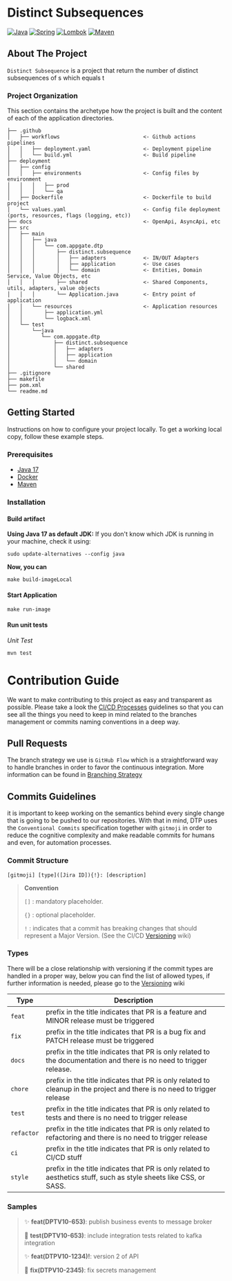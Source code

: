 # Distinct Subsequences

<!-- TABLE OF HEADER -->
[![Java][skill-java-shield]][skill-java-url]
[![Spring][skill-spring-shield]][skill-spring-url]
[![Lombok][skill-lombok-shield]][skill-lombok-url]
[![Maven][skill-maven-shield]][skill-maven-url]

<!-- ABOUT THE PROJECT -->

## About The Project

`Distinct Subsequence` is a project that return the number of distinct subsequences of s which equals t

### Project Organization

This section contains the archetype how the project is built and the content of each of the application directories.

    ├── .github
    │   ├── workflows                           <- Github actions pipelines        
    │   │   ├── deployment.yaml                 <- Deployment pipeline
    │   │   └── build.yml                       <- Build pipeline
    ├── deployment
    │   ├── config                          
    │   │   ├── environments                    <- Config files by environment
    │   │   │   ├── prod
    │   │   │   └── qa                      
    │   ├── Dockerfile                          <- Dockerfile to build project
    │   └── values.yaml                         <- Config file deployment (ports, resources, flags (logging, etc))
    ├── docs                                    <- OpenApi, AsyncApi, etc
    ├── src
    │   ├── main                             
    │   │   ├── java
    │   │   │   └── com.appgate.dtp
    │   │   │       ├── distinct.subsequence              
    │   │   │       │   ├── adapters            <- IN/OUT Adapters
    │   │   │       │   ├── application         <- Use cases
    │   │   │       │   └── domain              <- Entities, Domain Service, Value Objects, etc
    │   │   │       ├── shared                  <- Shared Components, utils, adapters, value objects
    │   │   │       └── Application.java        <- Entry point of application
    │   │   └── resources                       <- Application resources
    │   │       ├── application.yml
    │   │       └── logback.xml
    │   └── test
    │       └──java
    │          └── com.appgate.dtp
    │              ├── distinct.subsequence
    │              │   ├── adapters
    │              │   ├── application
    │              │   └── domain
    │              └── shared
    ├── .gitignore
    ├── makefile                                
    ├── pom.xml
    └── readme.md

<!-- GETTING STARTED -->

## Getting Started

Instructions on how to configure your project locally. To get a working local copy, follow these example steps.

### Prerequisites

* [Java 17](https://www.oracle.com/java/technologies/downloads/#jdk17-linux)
* [Docker](https://docs.docker.com/engine/install/)
* [Maven](https://maven.apache.org/install.html)

### Installation

#### Build artifact

**Using Java 17 as default JDK:**
If you don't know which JDK is running in your machine, check it using:

```shell
sudo update-alternatives --config java
```

**Now, you can**

```shell
make build-imageLocal
```

#### Start Application

```shell
make run-image
```

#### Run unit tests

*Unit Test*

```shell
mvn test
```

# Contribution Guide

We want to make contributing to this project as easy and transparent as possible. Please take a look
the [CI/CD Processes](https://appgateinc.atlassian.net/wiki/spaces/DTP/pages/4136468485/CI+CD+Process)
guidelines so that you can see all the things you need to keep in mind related to the branches management or commits
naming conventions in a deep way.

## Pull Requests

The branch strategy we use is `GitHub Flow` which is a straightforward way to handle branches in order to favor the
continuous integration. More
information can be found
in [Branching Strategy](https://appgateinc.atlassian.net/wiki/spaces/DTP/pages/4136468485/CI+CD+Process#Branching-Strategy)

## Commits Guidelines

it is important to keep working on the semantics behind every single change that is going to be pushed to our
repositories.
With that in mind, DTP uses the `Conventional Commits` specification together with `gitmoji` in order to reduce the
cognitive
complexity and make readable commits for humans and even, for automation processes.

### Commit Structure

```
[gitmoji] [type]([Jira ID]){!}: [description]
```

> **Convention**
>
>`[]` : mandatory placeholder.
>
>`{}` : optional placeholder.
>
>`!` : indicates that a commit has breaking changes that should represent a Major Version.
(See the CI/CD [Versioning](https://appgateinc.atlassian.net/wiki/spaces/DTP/pages/4136468485/CI+CD+Process#Versioning)
> wiki)

### Types

There will be a close relationship with versioning if the commit types are handled in a proper way,
below you can find the list of allowed types, if further information is needed, please go to
the [Versioning](https://appgateinc.atlassian.net/wiki/spaces/DTP/pages/4136468485/CI+CD+Process#Versioning) wiki

| Type       | Description                                                                                                             |
|------------|-------------------------------------------------------------------------------------------------------------------------|
| `feat`     | prefix in the title indicates that PR is a feature and MINOR release must be triggered                                  |
| `fix`      | prefix in the title indicates that PR is a bug fix and PATCH release must be triggered                                  |
| `docs`     | prefix in the title indicates that PR is only related to the documentation and there is no need to trigger release.     |
| `chore`    | prefix in the title indicates that PR is only related to cleanup in the project and there is no need to trigger release |
| `test`     | prefix in the title indicates that PR is only related to tests and there is no need to trigger release                  |
| `refactor` | prefix in the title indicates that PR is only related to refactoring and there is no need to trigger release            |
| `ci`       | prefix in the title indicates that PR is only related to CI/CD stuff                                                    |
| `style`    | prefix in the title indicates that PR is only related to aesthetics stuff, such as style sheets like CSS, or SASS.      |

### Samples
> :sparkles: **feat(DPTV10-653)**: publish business events to message broker
>
> :test_tube: **test(DPTV10-653)**: include integration tests related to kafka integration
>
> :sparkles: **feat(DTPV10-1234)!**: version 2 of API
>
> :closed_lock_with_key: **fix(DTPV10-2345)**: fix secrets management

<!-- MARKDOWN LINKS & IMAGES -->
<!-- https://shields.io/ -->

[skill-java-shield]: https://img.shields.io/badge/JAVA-17-blue

[skill-java-url]: https://www.oracle.com/java/technologies/javase/jdk17-archive-downloads.html

[skill-spring-shield]: https://img.shields.io/badge/Spring%20Boot-2.7.5-blue

[skill-spring-url]: https://spring.io/guides/gs/spring-boot/

[skill-lombok-shield]: https://img.shields.io/badge/lombok-1.18.22-blue

[skill-lombok-url]: https://projectlombok.org/

[skill-springfeign-shield]: https://img.shields.io/badge/springfeign-3.1.0-blue

[skill-springfeign-url]: https://cloud.spring.io/spring-cloud-netflix/multi/multi_spring-cloud-feign.html

[skill-caffeine-shield]: https://img.shields.io/badge/caffeine-3.0.5-blue

[skill-caffeine-url]: https://www.baeldung.com/spring-boot-caffeine-cache

[skill-springkafka-shield]: https://img.shields.io/badge/springkafka-2.8.2-blue

[skill-springkafka-url]: https://kafka.apache.org/

[skill-maven-shield]: https://img.shields.io/badge/maven-3.8.6-blue

[skill-maven-url]: https://maven.apache.org/install.html

[documentation-commit-shield]: https://img.shields.io/badge/Conventional%20Commits-1.0.0--beta.2-orange

[documentation-commit-url]: https://www.conventionalcommits.org/es/v1.0.0-beta.2/

[documentation-DDD-shield]: https://img.shields.io/badge/DDD-clean%20architecture-orange

[documentation-DDD-url]: https://github.com/ddd-crew
